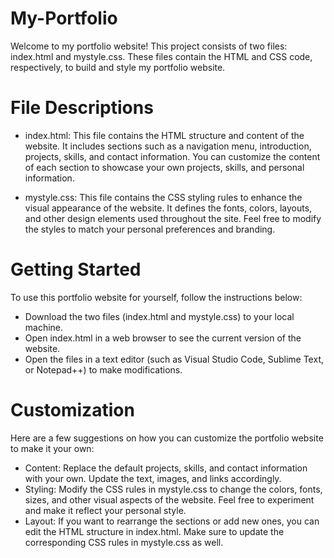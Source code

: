 # My-Portfolio
 Welcome to my portfolio website! This project consists of two files: index.html and mystyle.css. These files contain the HTML and CSS code, respectively, to build and style my portfolio website.

# File Descriptions
 * index.html: This file contains the HTML structure and content of the website. It includes sections such as a navigation menu, introduction, projects, skills, and contact                information. You can customize the content of each section to showcase your own projects, skills, and personal information.

 * mystyle.css: This file contains the CSS styling rules to enhance the visual appearance of the website. It defines the fonts, colors, layouts, and other design elements                   used throughout the site. Feel free to modify the styles to match your personal preferences and branding.

# Getting Started
To use this portfolio website for yourself, follow the instructions below:

  * Download the two files (index.html and mystyle.css) to your local machine.
  * Open index.html in a web browser to see the current version of the website.
  * Open the files in a text editor (such as Visual Studio Code, Sublime Text, or Notepad++) to make modifications.

# Customization
Here are a few suggestions on how you can customize the portfolio website to make it your own:

* Content: Replace the default projects, skills, and contact information with your own. Update the text, images, and links accordingly.
* Styling: Modify the CSS rules in mystyle.css to change the colors, fonts, sizes, and other visual aspects of the website. Feel free to experiment and make it reflect your personal style.
* Layout: If you want to rearrange the sections or add new ones, you can edit the HTML structure in index.html. Make sure to update the corresponding CSS rules in mystyle.css as well.
